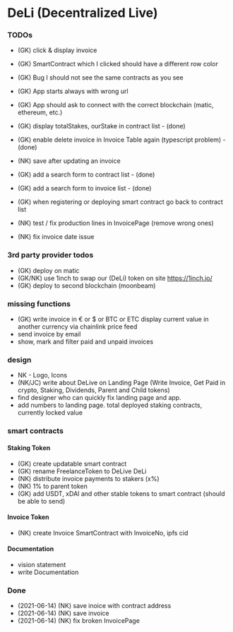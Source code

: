 # DeLi (Decentralized Live)

### TODOs
- (GK) click & display invoice
- (GK) SmartContract which I clicked should have a different row color 
- (GK) Bug I should not see the same contracts as you see
- (GK) App starts always with wrong url
- (GK) App should ask to connect with the correct blockchain (matic, ethereum, etc.) 
- (GK) display totalStakes, ourStake in contract list - (done)

- (GK) enable delete invoice in Invoice Table again (typescript problem) - (done)
- (NK) save after updating an invoice 
- (GK) add a search form to contract list - (done)
- (GK) add a search form to invoice list - (done)
- (GK) when registering or deploying smart contract go back to contract list
- (NK) test / fix production lines in InvoicePage (remove wrong ones)
- (NK) fix invoice date issue


### 3rd party provider todos
- (GK) deploy on matic
- (GK/NK) use 1inch to swap our (DeLi) token on site https://1inch.io/
- (GK) deploy to second blockchain (moonbeam)

### missing functions
- (GK)  write invoice in € or $ or BTC or ETC display current value in another currency via chainlink price feed 
- send invoice by email
- show, mark and filter paid and unpaid invoices 

### design
- NK - Logo, Icons
- (NK/JC) write about DeLive on Landing Page (Write Invoice, Get Paid in crypto, Staking, Dividends, Parent and Child tokens)
- find designer who can quickly fix landing page and app.
- add numbers to landing page. total deployed staking contracts, currently locked value

### smart contracts
#### Staking Token
- (GK) create updatable smart contract
- (GK) rename FreelanceToken to DeLive DeLi
- (NK) distribute invoice payments to stakers (x%)
- (NK) 1% to parent token 
- (GK) add USDT, xDAI and other stable tokens to smart contract (should be able to send)


#### Invoice Token
- (NK) create Invoice SmartContract with InvoiceNo, ipfs cid

#### Documentation
- vision statement
- write Documentation

### Done
- (2021-06-14) (NK) save inoice with contract address
- (2021-06-14) (NK) save invoice
- (2021-06-14) (NK) fix broken InvoicePage 
